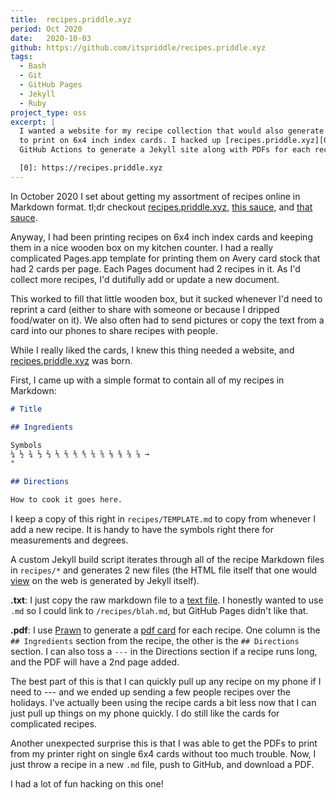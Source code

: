 ```yaml
---
title:  recipes.priddle.xyz
period: Oct 2020
date:   2020-10-03
github: https://github.com/itspriddle/recipes.priddle.xyz
tags:
  - Bash
  - Git
  - GitHub Pages
  - Jekyll
  - Ruby
project_type: oss
excerpt: |
  I wanted a website for my recipe collection that would also generate PDF files
  to print on 6x4 inch index cards. I hacked up [recipes.priddle.xyz][0] using
  GitHub Actions to generate a Jekyll site along with PDFs for each recipe.

  [0]: https://recipes.priddle.xyz
---
```


In October 2020 I set about getting my assortment of recipes online in
Markdown format. tl;dr checkout [recipes.priddle.xyz][1], [this sauce][2], and
[that sauce][3].

Anyway, I had been printing recipes on 6x4 inch index cards and keeping them
in a nice wooden box on my kitchen counter. I had a really complicated
Pages.app template for printing them on Avery card stock that had 2 cards per
page. Each Pages document had 2 recipes in it. As I'd collect more recipes,
I'd dutifully add or update a new document.

This worked to fill that little wooden box, but it sucked whenever I'd need to
reprint a card (either to share with someone or because I dripped food/water
on it). We also often had to send pictures or copy the text from a card into
our phones to share recipes with people.

While I really liked the cards, I knew this thing needed a website, and
[recipes.priddle.xyz][1] was born.

First, I came up with a simple format to contain all of my recipes in
Markdown:

```md
# Title

## Ingredients

Symbols
¼ ½ ¾ ⅓ ⅔ ⅕ ⅖ ⅗ ⅘ ⅙ ⅚ ⅛ ⅜ ⅝ ⅞ →
°

## Directions

How to cook it goes here.
```

I keep a copy of this right in `recipes/TEMPLATE.md` to copy from whenever I
add a new recipe. It is handy to have the symbols right there for
measurements and degrees.

A custom Jekyll build script iterates through all of the recipe Markdown files
in `recipes/*` and generates 2 new files (the HTML file itself that one would
[view][3] on the web is generated by Jekyll itself).

**.txt**: I just copy the raw markdown file to a [text file][5]. I honestly
wanted to use `.md` so I could link to `/recipes/blah.md`, but GitHub Pages
didn't like that.

**.pdf**: I use [Prawn][6] to generate a [pdf card][4] for each recipe. One
column is the `## Ingredients` section from the recipe, the other is the `##
Directions` section. I can also toss a `---` in the Directions section if a
recipe runs long, and the PDF will have a 2nd page added.

The best part of this is that I can quickly pull up any recipe on my phone if
I need to --- and we ended up sending a few people recipes over the holidays.
I've actually been using the recipe cards a bit less now that I can just pull
up things on my phone quickly. I do still like the cards for complicated
recipes.

Another unexpected surprise this is that I was able to get the PDFs to print
from my printer right on single 6x4 cards without too much trouble. Now, I
just throw a recipe in a new `.md` file, push to GitHub, and download a PDF.

I had a lot of fun hacking on this one!

[1]: https://recipes.priddle.xyz
[2]: https://github.com/itspriddle/recipes.priddle.xyz
[3]: https://recipes.priddle.xyz/recipes/Vincenzos%20Marinara%20Sauce.html
[4]: https://recipes.priddle.xyz/recipes/Vincenzos%20Marinara%20Sauce.pdf
[5]: https://recipes.priddle.xyz/recipes/Vincenzos%20Marinara%20Sauce.txt
[6]: https://github.com/prawnpdf/prawn
